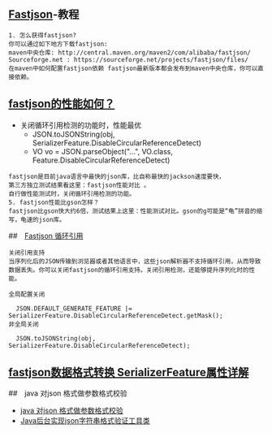 ## [Fastjson](https://www.w3cschool.cn/fastjson/fastjson-quickstart.html)-教程
```
1. 怎么获得fastjson?
你可以通过如下地方下载fastjson:
maven中央仓库: http://central.maven.org/maven2/com/alibaba/fastjson/
Sourceforge.net : https://sourceforge.net/projects/fastjson/files/
在maven中如何配置fastjson依赖 fastjson最新版本都会发布到maven中央仓库，你可以直接依赖。
```
## [fastjson的性能如何？](https://www.w3cschool.cn/fastjson/fastjson-howto.html)
- 关闭循环引用检测的功能时，性能最优
    - JSON.toJSONString(obj, SerializerFeature.DisableCircularReferenceDetect)
    - VO vo = JSON.parseObject("...", VO.class, Feature.DisableCircularReferenceDetect)
```
fastjson是目前java语言中最快的json库，比自称最快的jackson速度要快，
第三方独立测试结果看这里：fastjson性能对比 。
自行做性能测试时，关闭循环引用检测的功能。
5. fastjson性能比gson怎样？
fastjson比gson快大约6倍，测试结果上这里：性能测试对比。gson的g可能是“龟”拼音的缩写，龟速的json库。
```
##　[Fastjson 循环引用](https://www.w3cschool.cn/fastjson/fastjson-zwic1vwn.html)
```
关闭引用支持
当序列化后的JSON传输到浏览器或者其他语言中，这些json解析器不支持循环引用，从而导致数据丢失。你可以关闭fastjson的循环引用支持。关闭引用检测，还能够提升序列化时的性能。

全局配置关闭

  JSON.DEFAULT_GENERATE_FEATURE |= SerializerFeature.DisableCircularReferenceDetect.getMask();
非全局关闭

  JSON.toJSONString(obj, SerializerFeature.DisableCircularReferenceDetect);
```

## [fastjson数据格式转换 SerializerFeature属性详解](https://www.cnblogs.com/xiang--liu/p/9710194.html)

##　java 对json 格式做参数格式校验
- [java 对json 格式做参数格式校验](https://blog.csdn.net/Dream_bin/article/details/92656876)
- [Java后台实现json字符串格式验证工具类](http://www.zuidaima.com/code/file/3605601447003136.htm?dir=/3605601447003136.java)